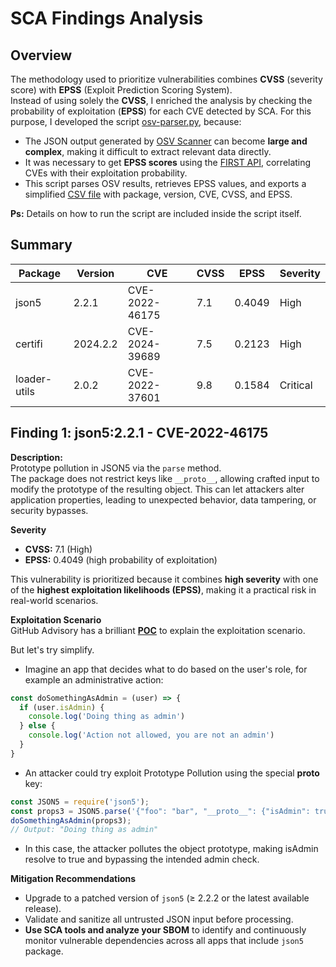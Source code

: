 # SCA Findings Analysis

## Overview
The methodology used to prioritize vulnerabilities combines **CVSS** (severity score) with **EPSS** (Exploit Prediction Scoring System).  
Instead of using solely the **CVSS**, I enriched the analysis by checking the probability of exploitation (**EPSS**) for each CVE detected by SCA. For this purpose, I developed the script [osv-parser.py](https://github.com/paulocesarmsf/appsec_security_pipeline/blob/main/SCA/osv-parser.py), because:
  

- The JSON output generated by [OSV Scanner](https://github.com/google/osv-scanner) can become **large and complex**, making it difficult to extract relevant data directly.  
- It was necessary to get **EPSS scores** using the [FIRST API](https://api.first.org/data/v1/epss?cve=<CVE>), correlating CVEs with their exploitation probability.  
- This script parses OSV results, retrieves EPSS values, and exports a simplified [CSV file](https://github.com/paulocesarmsf/appsec_security_pipeline/blob/main/SCA/parsed-vulnerabilities.csv) with package, version, CVE, CVSS, and EPSS.  

**Ps:** Details on how to run the script are included inside the script itself.

## Summary

| Package       | Version | CVE            | CVSS | EPSS   | Severity |
|---------------|---------|----------------|------|--------|----------|
| json5         | 2.2.1   | CVE-2022-46175 | 7.1  | 0.4049 | High     |
| certifi       | 2024.2.2| CVE-2024-39689 | 7.5  | 0.2123 | High     |
| loader-utils  | 2.0.2   | CVE-2022-37601 | 9.8  | 0.1584 | Critical |

## Finding 1: json5:2.2.1 - CVE-2022-46175

**Description:**  
  Prototype pollution in JSON5 via the `parse` method.  
  The package does not restrict keys like `__proto__`, allowing crafted input to modify the prototype of the resulting object. This can let attackers alter application properties, leading to unexpected behavior, data tampering, or security bypasses.  

**Severity**
- **CVSS:** 7.1 (High)  
- **EPSS:** 0.4049 (high probability of exploitation)  

This vulnerability is prioritized because it combines **high severity** with one of the **highest exploitation likelihoods (EPSS)**, making it a practical risk in real-world scenarios.  

**Exploitation Scenario**  
GitHub Advisory has a brilliant **[POC](https://github.com/json5/json5/security/advisories/GHSA-9c47-m6qq-7p4h)** to explain the exploitation scenario.  

But let's try simplify.  
- Imagine an app that decides what to do based on the user's role, for example an administrative action:
```js
const doSomethingAsAdmin = (user) => {
  if (user.isAdmin) {
    console.log('Doing thing as admin')
  } else {
    console.log('Action not allowed, you are not an admin')
  }
}
```
- An attacker could try exploit Prototype Pollution using the special __proto__ key:
```js
const JSON5 = require('json5');
const props3 = JSON5.parse('{"foo": "bar", "__proto__": {"isAdmin": true}}');
doSomethingAsAdmin(props3); 
// Output: "Doing thing as admin"
```
- In this case, the attacker pollutes the object prototype, making isAdmin resolve to true and bypassing the intended admin check.

**Mitigation Recommendations**  
  - Upgrade to a patched version of `json5` (≥ 2.2.2 or the latest available release).  
  - Validate and sanitize all untrusted JSON input before processing.  
  - **Use SCA tools and analyze your SBOM** to identify and continuously monitor vulnerable dependencies across all apps that include `json5` package.